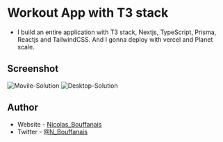# Workout App with T3 stack
- I build an entire application with T3 stack, Nextjs, TypeScript, Prisma, Reactjs and TailwindCSS. And I gonna deploy with vercel and Planet scale.



## Screenshot

![Movile-Solution](/movile.jpg)
![Desktop-Solution](/desktop.jpg)

## Author

- Website - [Nicolas_Bouffanais](https://nicolas-bouffanais.vercel.app/src/index.html)
- Twitter - [@N_Bouffanais](https://twitter.com/N_Bouffanais)